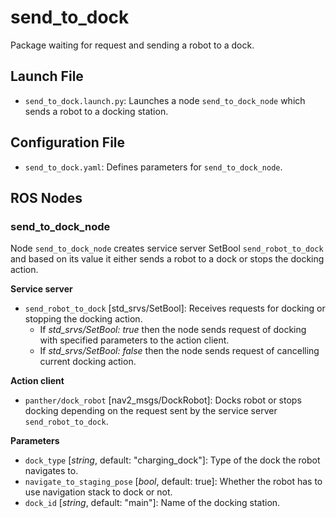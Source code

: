 # send_to_dock

Package waiting for request and sending a robot to a dock.

## Launch File

* `send_to_dock.launch.py`: Launches a node `send_to_dock_node` which sends a robot to a docking station.

## Configuration File

* `send_to_dock.yaml`: Defines parameters for `send_to_dock_node`.

## ROS Nodes

### send_to_dock_node

Node `send_to_dock_node` creates service server SetBool `send_robot_to_dock` and based on its value it either sends a robot to a dock or stops the docking action.

**Service server**

* `send_robot_to_dock` [std_srvs/SetBool]: Receives requests for docking or stopping the docking action.
  * If *std_srvs/SetBool: true* then the node sends request of docking with specified parameters to the action client.
  * If *std_srvs/SetBool: false* then the node sends request of cancelling current docking action.

**Action client**

* `panther/dock_robot` [nav2_msgs/DockRobot]: Docks robot or stops docking depending on the request sent by the service server `send_robot_to_dock`.

**Parameters**

* `dock_type` [*string*, default: "charging_dock"]: Type of the dock the robot navigates to.
* `navigate_to_staging_pose` [*bool*, default: true]: Whether the robot has to use navigation stack to dock or not.
* `dock_id` [*string*, default: "main"]: Name of the docking station.
